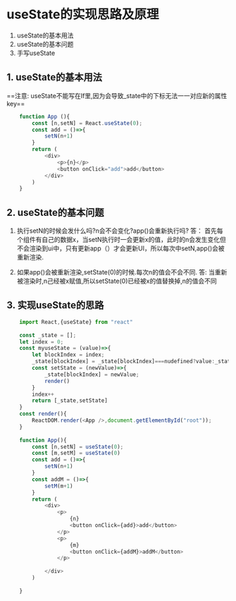 # useState的实现思路及原理
1. useState的基本用法
2. useState的基本问题
3. 手写useState


## 1. useState的基本用法
==注意: useState不能写在If里,因为会导致_state中的下标无法一一对应新的属性key== 
``` javascript
    function App (){
        const [n,setN] = React.useState(0);
        const add = ()=>{
            setN(n+1)
        }
        return (
            <div>
                <p>{n}</p>
                <button onClick="add">add</button>
            </div>
        )
    }
```

## 2. useState的基本问题
1. 执行setN的时候会发什么吗?n会不会变化?app()会重新执行吗?
答：
    首先每个组件有自己的数据x，当setN执行时一会更新x的值，此时的n会发生变化但不会渲染到ui中，只有更新app（）才会更新UI，所以每次中setN,app()会被重新渲染.
   
2. 如果app()会被重新渲染,setState(0)的时候.每次n的值会不会不同.
答:
    当重新被渲染时,n己经被x赋值,所以setState(0)已经被x的值替换掉,n的值会不同

## 3. 实现useState的思路

``` javascript
    import React,{useState} from "react"
    
    const _state = [];
    let index = 0;
    const myuseState = (value)=>{
        let blockIndex = index;
        _state[blockIndex] = _state[blockIndex]===nudefined?value:_state[blockIndex]
        const setState = (newValue)=>{
            _state[blockIndex] = newValue;
            render()
        }
        index++
        return [_state,setState]
    }
    const render(){
        ReactDOM.render(<App />,document.getElementById("root"));
    }
    
    function App(){
        const [n,setN] = useState(0);
        const [m,setM] = useState(0)
        const add = ()=>{
            setN(n+1)
        }
        const addM = ()=>{
            setM(m+1)
        }
        return (
            <div>
                <p>
                    {n}
                    <button onClick={add}>add</button>
                </p>
                <p>
                    {m}
                    <button onClick={addM}>addM</button>
                </p>
            
            </div>
        )
        
    }
```